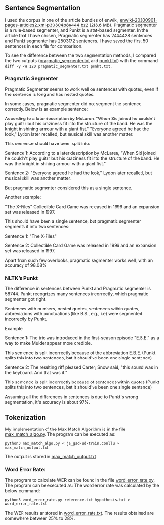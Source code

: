 ## Sentence Segmentation

I used the corpus in one of the article bundles of enwiki, [enwiki-20200901-pages-articles2.xml-p30304p88444.bz2](https://dumps.wikimedia.org/enwiki/20200901/enwiki-20200901-pages-articles2.xml-p30304p88444.bz2) (213.6 MB). 
Pragmatic segmenter is a rule-based segmenter, and Punkt is a stat-based segmenter. In the article that I have chosen, Pragmatic segmenter has 2444428 sentences and Punkt segmenter has 2503172 sentences. I have saved the first 50 sentences in each file for comparison.

To see the difference between the two segmentation methods, I compared the two outputs ([pragmatic_segmenter.txt](segmentation/pragmatic_segmenter.txt) and [punkt.txt](segmentation/punkt.txt)) with the command  `diff -y -W 120 pragmatic_segmenter.txt punkt.txt`.

### Pragmatic Segmenter

Pragmatic Segmenter seems to work well on sentences with quotes, even if the sentence is long and has nested quotes. 

In some cases, pragmatic segmenter did not segment the sentence correctly. Below is an example sentence:

According to a later description by McLaren, "When Sid joined he couldn't play guitar but his craziness fit into the structure of the band. He was the knight in shining armour with a giant fist." "Everyone agreed he had the look," Lydon later recalled, but musical skill was another matter.

This sentence should have been split into:

Sentence 1: According to a later description by McLaren, "When Sid joined he couldn't play guitar but his craziness fit into the structure of the band. He was the knight in shining armour with a giant fist." 

Sentence 2: "Everyone agreed he had the look," Lydon later recalled, but musical skill was another matter.

But pragmatic segmenter considered this as a single sentence. 


Another example:

"The X-Files" Collectible Card Game was released in 1996 and an expansion set was released in 1997. 

This should have been a single sentence, but pragmatic segmenter segments it into two sentences:

Sentence 1: "The X-Files"

Sentence 2: Collectible Card Game was released in 1996 and an expansion set was released in 1997. 

Apart from such few overlooks, pragmatic segmenter works well, with an accuracy of 98.08%

### NLTK’s Punkt

The difference in sentences between Punkt and Pragmatic segmenter is 58744. Punkt recognizes many sentences incorrectly, which pragmatic segmenter got right.

Sentences with numbers, nested quotes, sentences within quotes, abbreviations with punctuations (like B.S., e.g., i.e) were segmented incorrectly by Punkt.

Example:

Sentence 1: The trio was introduced in the first-season episode "E.B.E." as a way to make Mulder appear more credible.

This sentence is split incorrectly because of the abbreviation E.B.E. (Punkt splits this into two sentences, but it should've been one single sentence)

Sentence 2: The resulting riff pleased Carter; Snow said, "this sound was in the keyboard. And that was it."

This sentence is split incorrectly because of sentences within quotes (Punkt splits this into two sentences, but it should've been one single sentence)

Assuming all the differences in sentences is due to Punkt's wrong segmentation, it's accuracy is about 97%.


## Tokenization

My implementation of the Max Match Algorithm is in the file [max_match_algo.py](tokenizer/max_match_algo.py). The program can be executed as:

```
python3 max_match_algo.py < ja_gsd-ud-train.conllu > max_match_output.txt 
```

The output is stored in [max_match_output.txt](1a/tokenizer/max_match_output.txt)

### Word Error Rate:

The program to calculate WER can be found in the file [word_error_rate.py](tokenizer/word_error_rate.py). The program can be executed as:
The word error rate was calculated by the below command:

```
python3 word_error_rate.py reference.txt hypothesis.txt > word_error_rate.txt 
```

The WER results ar stored in [word_error_rate.txt](tokenizer/word_error_rate.txt). The results obtained are somewhere between 25% to 28%.
